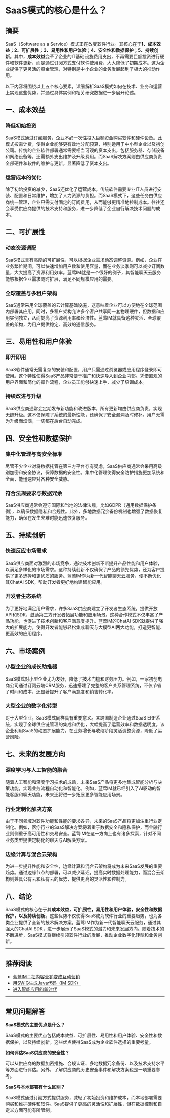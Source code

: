 # SaaS模式的核心是什么？

## 摘要

SaaS（Software as a Service）模式正在改变软件行业。其核心在于**1、成本效益；2、可扩展性；3、易用性和用户体验；4、安全性和数据保护；5、持续创新**。其中，**成本效益**变革了企业的IT基础设施费用支出，不再需要巨额投资进行硬件和软件更新，而是通过订阅方式支付软件使用费，大大降低了初期成本。这为企业提供了更灵活的资金管理，对特别是中小企业的业务发展起到了极大的推动作用。

以下内容将围绕以上五个核心要素，详细解析SaaS模式如何在技术、业务和运营上实现这些优势，并通过具体实例和相关研究数据进一步展开论述。

## 一、成本效益

### 降低初始投资

SaaS模式通过订阅服务，企业不必一次性投入巨额资金购买软件和硬件设备。此模式按需计费，使得企业能够更有效地分配预算，特别适用于中小型企业以及初创公司。传统的企业软件部署通常需要相当可观的资本支出，包括服务器、存储设备和网络设备等，还需额外支出维护及升级费用。而SaaS解决方案则由供应商负责全部硬件和软件的维护与更新，显著降低了资本支出。

### 运营成本的优化

除了初始投资的减少，SaaS还优化了运营成本。传统软件需要专业IT人员进行安装、配置和日常维护，增加了人力资源的负担。而SaaS模式下，这些任务由供应商统一管理，企业只需支付固定的订阅费用，从而能够更精准地控制成本。往往还会享受供应商提供的技术支持和服务，进一步降低了企业自行解决技术问题的成本。

## 二、可扩展性

### 动态资源调配

SaaS模式具有高度的可扩展性，可以根据企业需求动态调整资源。例如，企业在业务繁忙期间，可以快速增加用户数和使用容量，而在业务淡季则可以减少订阅数量，大大提高了资源利用效率。蓝莺IM就是一个很好的例子，其智能聊天云服务能够根据企业需求随时扩展，满足不同规模应用的需要。

### 全球覆盖与多租户架构

SaaS通常采用全球覆盖的云计算基础设施，这意味着企业可以方便地在全球范围内部署其应用。同时，多租户架构允许多个客户共享同一套物理硬件，但数据和应用实例独立，从而提高了资源利用率和经济性。蓝莺IM就具备这种灵活、全球覆盖的架构，为用户提供稳定、高效的通信服务。

## 三、易用性和用户体验

### 即开即用

SaaS软件通常无需复杂的安装和配置，用户只需通过浏览器或应用程序登录即可使用。这个特性使得SaaS产品非常便于推广和快速导入到企业内部。凭借直观的用户界面和简化的操作流程，企业员工能够快速上手，减少了培训成本。

### 持续改进与升级

SaaS供应商通常会定期发布新功能和改进版本，所有更新均由供应商负责，实现无缝升级。这不仅保障了系统的最新性能，还确保了安全漏洞及时修补。用户无需为升级而烦恼，一切都在后台自动完成。

## 四、安全性和数据保护

### 集中化管理与高安全标准

尽管不少企业对将数据托管在第三方平台存有疑虑，SaaS供应商通常会采用高级别加密和安全协议，保障数据的安全性。集中化管理使得安全防护措施更加系统和全面，能迅速应对各种安全威胁。

### 符合法规要求与数据冗余

SaaS供应商通常会遵守国际和当地的法律法规，比如GDPR（通用数据保护条例），以确保数据隐私和合规性。此外，多地数据冗余备份机制也增强了数据恢复能力，确保在发生灾难时能迅速恢复服务。

## 五、持续创新

### 快速反应市场需求

SaaS供应商面对激烈的市场竞争，通过技术创新不断提升产品性能和用户体验，以满足多样化的市场需求。这种持续创新不仅确保了产品的领先优势，还为客户提供了更多选择和更优质的服务。蓝莺IM作为新一代智能聊天云服务，便不断优化其ChatAI SDK，帮助开发者更好地构建智能应用。

### 开发者生态系统

为了更好地满足用户需求，许多SaaS供应商建立了开发者生态系统，提供开放API和SDK，鼓励第三方开发者拓展功能和应用场景。这种合作模式不仅丰富了产品功能，也促进了技术创新和客户满意度提升。蓝莺IM的ChatAI SDK就提供了强大的扩展能力，使得开发者能够轻松集成聊天与大模型AI两大功能，打造更智能、更高效的应用程序。

## 六、市场案例

### 小型企业的成长助推器

SaaS模式对小型企业尤为友好，降低了技术门槛和财务压力。例如，一家初创电商公司通过订阅云端CRM服务，迅速搭建了完整的客户关系管理系统，不仅节省了时间和成本，还显著提升了客户满意度和销售转化率。

### 大型企业的数字化转型

对于大型企业，SaaS模式同样具有重要意义。某跨国制造企业通过SaaS ERP系统，实现了全球供应链管理的集成和优化，大幅提高了运营效率和数据透明度。该企业利用SaaS的动态扩展能力，在业务增长与收缩阶段灵活调整资源，降低了运营风险。

## 七、未来的发展方向

### 深度学习与人工智能的融合

随着人工智能和深度学习技术的成熟，未来SaaS产品将更多地集成智能分析与决策功能，实现业务流程自动化和智能化。例如，蓝莺IM就已经引入了AI驱动的智能客服和聊天功能，未来还将进一步拓展更多智能应用场景。

### 行业定制化解决方案

由于不同领域对软件功能和性能的要求各异，未来的SaaS产品将更加注重行业定制化。例如，医疗行业的SaaS解决方案将着重于数据安全和隐私保护，而金融行业则侧重于高可用性和交易安全。蓝莺IM在这一方向上也有诸多探索，针对不同业务类型提供定制化的聊天与AI解决方案。

### 边缘计算与混合云架构

为进一步提升性能和安全性，边缘计算和混合云架构将成为未来SaaS发展的重要趋势。通过边缘节点的部署，可以减少延迟，提高实时数据处理能力，而混合云架构则兼具公有云和私有云的优势，提供更高的灵活性和控制力。

## 八、结论

SaaS模式的核心在于其**成本效益，可扩展性，易用性和用户体验，安全性和数据保护，以及持续创新**。这些优势不仅使得SaaS成为软件行业的重要趋势，也为各类企业提供了全新的技术解决方案。蓝莺IM作为新一代智能聊天云服务，通过其强大的ChatAI SDK，进一步展示了SaaS模式的潜力和未来发展方向。随着技术的不断进步，SaaS模式将继续引领软件行业的发展，推动企业数字化转型和业务创新。

---

## 推荐阅读

- [蓝莺IM：把内容营销变成互动营销](https://www.lanyingim.com/articles/product-and-technologies/lanying-linkchat-turning-content-marketing-into-interactive-marketing.html)
- [用SWIG生成Java代码（IM SDK）](https://www.lanyingim.com/articles/product-and-technologies/generating-java-code-with-swig.html)
- [进入智能应用的新时代](https://www.lanyingim.com/articles/product-and-technologies/Entering-the-New-Era-of-AI-Applications.html)

---

## 常见问题解答

**SaaS模式的主要优点是什么？**

SaaS模式的主要优点包括成本效益、可扩展性、易用性和用户体验、安全性和数据保护，以及持续创新。这些优点使得SaaS成为企业软件选择的重要考量。

**如何评估SaaS供应商的安全性？**

可以从供应商的数据加密措施、合规认证、多地数据冗余备份、以及技术支持水平等方面进行评估。另外，了解供应商的历史安全事件和解决方案也是一项重要参考。

**SaaS与本地部署有什么区别？**

SaaS模式通过订阅方式提供服务，减轻了初始投资和维护成本，而本地部署需要购买和维护硬件和软件。SaaS提供了更高的灵活性和扩展性，但在数据控制和自定义方面可能有所限制。